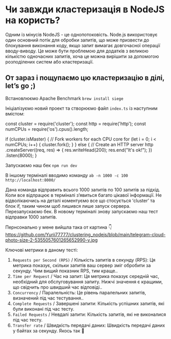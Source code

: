 # Чи завжди кластеризація в NodeJS на користь?

Одним із мінусів NodeJS - це однопотоковість. Node.js використовує один основний потік для обробки запитів, що може призвести до блокування виконання коду, якщо запит вимагає довгочасної операції вводу-виводу. Це може бути проблемою для додатків з великою кількістю одночасних запитів, хоча це можна вирішити за допомогою розподілених систем або кластеризації.

## От зараз і пощупаємо цю кластеризацію в ділі, let’s go ;)

Встановлюємо Apache Benchmark
`brew install siege`

Ініціалізуємо новий проект та створюємо файл `index.ts` із наступним вмістом:

const cluster = require('cluster');
const http = require('http');
const numCPUs = require('os').cpus().length;

if (cluster.isMaster) {
// Fork workers for each CPU core
for (let i = 0; i < numCPUs; i++) {
cluster.fork();
}
} else {
// Create an HTTP server
http
.createServer((req, res) => {
res.writeHead(200);
res.end("It's ok!");
})
.listen(8000);
}

Запускаємо наш бек
`npm run dev`

В іншому терміналі вводимо команду
`ab -n 1000 -c 100 http://localhost:8000/`

Дана команда відправить всього 1000 запитів по 100 запитів за підхід.
Коли все відпрацює в терміналі з’явиться багато цікавої інформації.
Не відволікаючись на деталі коментуємо все що стосується ‘cluster’ та блок if, таким чином щоб лишився лише запуск сервера. Перезапускаємо бек. В новому терміналі знову запускаємо наш тест відправки 1000 запитів.

Пернсонально у мене вийшла така от картина 👇
https://github.com/Yurii77777/clustering_nodejs/blob/main/telegram-cloud-photo-size-2-5355057601265652990-y.jpg

Ключові метрики в даному тесті:

1. `Requests per Second (RPS)` / Кількість запитів в секунду (RPS): Ця метрика показує, скільки запитів ваш сервер зміг обробити за секунду. Чим вищий показник RPS, тим краще..
2. `Time per Request` / Час на запит: Ця метрика показує середній час, необхідний для обслуговування запиту. Нижчі значення є кращими, що свідчить про швидший час відповіді..
3. `Concurrency` / Паралельність: Це рівень паралельних запитів, визначений під час тестування..
4. `Complete Requests` / Завершені запити: Кількість успішних запитів, які були виконані під час тесту.
5. `Failed Requests` / Невдалі запити: Кількість запитів, які не виконалися під час тесту.
6. `Transfer rate` / Швидкість передачі даних: Швидкість передачі даних у байтах за секунду.
   Якось так 🤷
